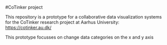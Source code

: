 #CoTinker project

This repository is a prototype for a collaborative data visualization systems for the CoTinker research project at Aarhus University: https://cotinker.au.dk/

This prototype focusses on change data categories on the x and y axis
